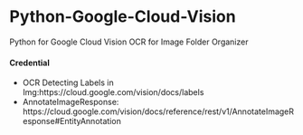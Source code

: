 # Python-Google-Cloud-Vision
Python for Google Cloud Vision OCR for Image Folder Organizer

<h4>Credential</h4>

<ul>
  <li>OCR Detecting Labels in Img:https://cloud.google.com/vision/docs/labels</li>
  <li>AnnotateImageResponse: https://cloud.google.com/vision/docs/reference/rest/v1/AnnotateImageResponse#EntityAnnotation</li>
  </ul>
